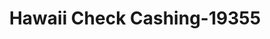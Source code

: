 ---
f_zip-code: 96761
f_state-code: HI
title: Hawaii Check Cashing-19355
f_phone: 808-661-0411
f_city-only: Lahaina
f_address: 222 Papalaua Street Suite 118 Lahaina
f_location-unique-id: '19355'
slug: hawaii-check-cashing-19355
updated-on: '2024-05-30T13:46:58.046Z'
created-on: '2024-05-30T13:36:59.803Z'
published-on: '2024-05-30T13:54:32.469Z'
f_city-state: cms/city/lahaina-hi.md
f_company: cms/company/hawaii-check-cashing.md
f_state: cms/state/hawaii.md
layout: '[payday-loan].html'
tags: payday-loan
---